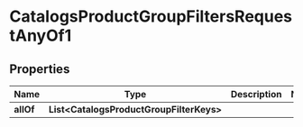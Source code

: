 

# CatalogsProductGroupFiltersRequestAnyOf1


## Properties

| Name | Type | Description | Notes |
|------------ | ------------- | ------------- | -------------|
|**allOf** | **List&lt;CatalogsProductGroupFilterKeys&gt;** |  |  |



